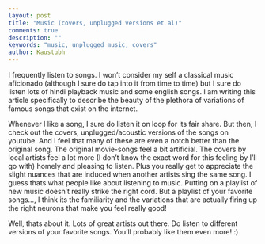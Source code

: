 ```yaml
---
layout: post
title: "Music (covers, unplugged versions et al)"
comments: true
description: ""
keywords: "music, unplugged music, covers"
author: Kaustubh
---
```


I frequently listen to songs. I won’t consider my self a classical music aficionado (although I sure do tap into it from time to time) but I sure do listen lots of hindi playback music and some english songs. I am writing this article specifically to describe the beauty of the plethora of variations of famous songs that exist on the internet. 

Whenever I like a song, I sure do listen it on loop for its fair share. But then, I check out the covers, unplugged/acoustic versions of the songs on youtube. And I feel that many of these are even a notch better than the original song. The original movie-songs feel a bit artificial. The covers by local artists feel a lot more (I don’t know the exact word for this feeling by I’ll go with) homely and pleasing to listen. Plus you really get to appreciate the slight nuances that are induced when another artists sing the same song. I guess thats what people like about listening to music. Putting on a playlist of new music doesn’t really strike the right cord. But a playlist of your favorite songs…, I think its the familiarity and the variations that are actually firing up the right neurons that make you feel really good!

Well, thats about it. Lots of great artists out there. Do listen to different versions of your favorite songs. You’ll probably like them even more! :)

